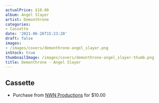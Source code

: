 ```yaml
---
actualPrice: $10.00
album: Angel Slayer
artist: Demonthrone
categories:
- Cassette
date: '2021-06-26T15:23:20'
draft: false
images:
- /images/covers/demonthrone-angel_slayer.png
inStock: true
thumbnailImage: /images/covers/demonthrone-angel_slayer-thumb.png
title: Demonthrone - Angel Slayer
---
```


## Cassette
* Purchase from [NWN Productions](http://shop.nwnprod.com/index.php?route=product/product&path=73&product_id=4236&sort=pd.name&order=ASC) for $10.00
